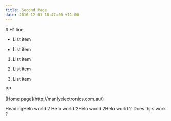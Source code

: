 ```yaml
---
title: Second Page
date: 2016-12-01 18:47:00 +11:00
---
```


<HTML>
<html>
  <head>
    <title>{{ page.title }}</title>
  </head>
  <body>
# H1 line

* List item

* List item

1.  List item

2.  List item

3.  List item
<p>PP</p>
[Home page](http://manlyelectronics.com.au/)

HeadingHelo world 2 Helo world 2Helo world 2Helo world 2 Does thjis work ?